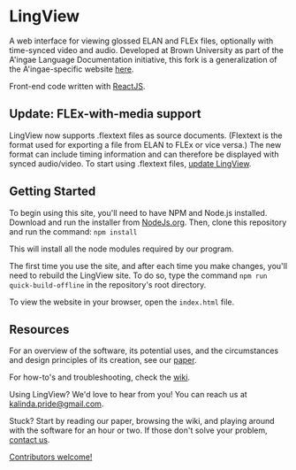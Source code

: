 # LingView 
A web interface for viewing glossed ELAN and FLEx files, optionally with time-synced video and audio. Developed at Brown University as part of the A'ingae Language Documentation initiative, this fork is a generalization of the A'ingae-specific website [here](https://github.com/Designist/Korpus).

Front-end code written with [ReactJS](https://reactjs.org/). 

## Update: FLEx-with-media support
LingView now supports .flextext files as source documents. (Flextext is the format used for exporting a file from ELAN to FLEx or vice versa.) The new format can include timing information and can therefore be displayed with synced audio/video. To start using .flextext files, [update LingView](https://github.com/BrownCLPS/LingView/wiki/Update-LingView).

## Getting Started
To begin using this site, you'll need to have NPM and Node.js installed. Download and run the installer from [NodeJs.org](https://nodejs.org/). Then, clone this repository and run the command:
    `npm install`
    
This will install all the node modules required by our program. 

The first time you use the site, and after each time you make changes, you'll need to rebuild the LingView site. To do so, type the command `npm run quick-build-offline` in the repository's root directory. 

To view the website in your browser, open the `index.html` file.

## Resources

For an overview of the software, its potential uses, and the circumstances and design principles of its creation, see our [paper](http://hdl.handle.net/10125/24916).

For how-to's and troubleshooting, check the [wiki](https://github.com/BrownCLPS/LingView/wiki). 

Using LingView? We'd love to hear from you! You can reach us at [kalinda.pride@gmail.com](mailto:kalinda.pride@gmail.com). 

Stuck? Start by reading our paper, browsing the wiki, and playing around with the software for an hour or two. If those don't solve your problem, [contact us](mailto:kalinda.pride@gmail.com).

[Contributors welcome!](https://github.com/BrownCLPS/LingView/wiki/Contributors)
